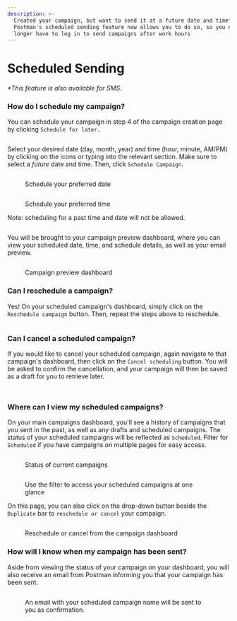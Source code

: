 ```yaml
---
description: >-
  Created your campaign, but want to send it at a future date and time*?
  Postman's scheduled sending feature now allows you to do so, so you no
  longer have to log in to send campaigns after work hours
---
```


# Scheduled Sending

_\*This feature is also available for SMS._

### How do I schedule my campaign?

You can schedule your campaign in step 4 of the campaign creation page by clicking `Schedule for later.`

<figure><img src="../../../.gitbook/assets/Screenshot 2022-12-27 at 11.27.03 AM.png" alt=""><figcaption></figcaption></figure>

Select your desired date (day, month, year) and time (hour, minute, AM/PM) by clicking on the icons or typing into the relevant section. Make sure to select a _future_ date and time. Then, click `Schedule Campaign`.

<figure><img src="../../../.gitbook/assets/Screenshot 2022-12-27 at 11.30.42 AM.png" alt=""><figcaption><p>Schedule your preferred date</p></figcaption></figure>

<figure><img src="../../../.gitbook/assets/Screenshot 2022-12-27 at 11.30.55 AM.png" alt=""><figcaption><p>Schedule your preferred time</p></figcaption></figure>

Note: scheduling for a past time and date will not be allowed.

<figure><img src="../../../.gitbook/assets/Screenshot 2022-12-27 at 11.40.08 AM.png" alt=""><figcaption></figcaption></figure>

You will be brought to your campaign preview dashboard, where you can view your scheduled date, time, and schedule details, as well as your email preview.

<figure><img src="../../../.gitbook/assets/Screenshot 2022-12-27 at 11.32.23 AM.png" alt=""><figcaption><p>Campaign preview dashboard</p></figcaption></figure>

### Can I reschedule a campaign?

Yes! On your scheduled campaign's dashboard, simply click on the `Reschedule campaign` button. Then, repeat the steps above to reschedule.

<figure><img src="../../../.gitbook/assets/Screenshot 2022-12-27 at 11.33.24 AM.png" alt=""><figcaption></figcaption></figure>

### Can I cancel a scheduled campaign?

If you would like to cancel your scheduled campaign, again navigate to that campaign's dashboard, then click on the `Cancel scheduling` button. You will be asked to confirm the cancellation, and your campaign will then be saved as a draft for you to retrieve later.

<figure><img src="../../../.gitbook/assets/Screenshot 2022-12-27 at 11.34.51 AM.png" alt=""><figcaption></figcaption></figure>

<figure><img src="../../../.gitbook/assets/Screenshot 2022-12-27 at 11.35.28 AM.png" alt=""><figcaption></figcaption></figure>

### Where can I view my scheduled campaigns?

On your main campaigns dashboard, you'll see a history of campaigns that you sent in the past, as well as any drafts and scheduled campaigns. The status of your scheduled campaigns will be reflected as `Scheduled`. Filter for `Scheduled` if you have campaigns on multiple pages for easy access.

<figure><img src="../../../.gitbook/assets/Screenshot 2022-12-27 at 11.36.46 AM.png" alt=""><figcaption><p>Status of current campaigns</p></figcaption></figure>

<figure><img src="../../../.gitbook/assets/Screenshot 2022-12-27 at 11.37.48 AM.png" alt=""><figcaption><p>Use the filter to access your scheduled campaigns at one glance</p></figcaption></figure>

On this page, you can also click on the drop-down button beside the `Duplicate` bar to `reschedule or cancel` your campaign.

<figure><img src="../../../.gitbook/assets/Screenshot 2022-12-27 at 11.38.35 AM.png" alt=""><figcaption><p>Reschedule or cancel from the campaign dashboard</p></figcaption></figure>

### How will I know when my campaign has been sent?

Aside from viewing the status of your campaign on your dashboard, you will also receive an email from Postman informing you that your campaign has been sent.

<figure><img src="../../../.gitbook/assets/Screenshot 2022-12-27 at 11.42.42 AM.png" alt=""><figcaption><p>An email with your scheduled campaign name will be sent to you as confirmation.</p></figcaption></figure>
